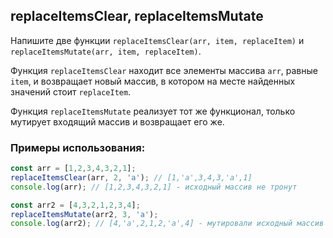 ## replaceItemsClear, replaceItemsMutate

Напишите две функции `replaceItemsClear(arr, item, replaceItem)` и `replaceItemsMutate(arr, item, replaceItem)`.

Функция `replaceItemsClear` находит все элементы массива `arr`, равные `item`, и возвращает новый массив, в котором на месте найденных значений стоит `replaceItem`.

Функция `replaceItemsMutate` реализует тот же функционал, только мутирует входящий массив и возвращает его же.

### Примеры использования:

```javascript
const arr = [1,2,3,4,3,2,1];
replaceItemsClear(arr, 2, 'a'); // [1,'a',3,4,3,'a',1]
console.log(arr); // [1,2,3,4,3,2,1] - исходный массив не тронут

const arr2 = [4,3,2,1,2,3,4];
replaceItemsMutate(arr2, 3, 'a');
console.log(arr2); // [4,'a',2,1,2,'a',4] - мутировали исходный массив